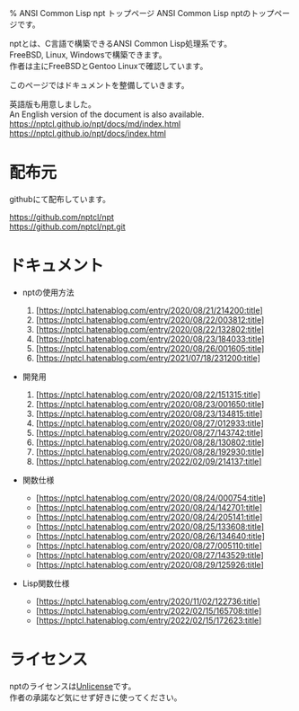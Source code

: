 % ANSI Common Lisp npt トップページ
ANSI Common Lisp nptのトップページです。  

nptとは、C言語で構築できるANSI Common Lisp処理系です。  
FreeBSD, Linux, Windowsで構築できます。  
作者は主にFreeBSDとGentoo Linuxで確認しています。

このページではドキュメントを整備していきます。

英語版も用意しました。  
An English version of the document is also available.  
https://nptcl.github.io/npt/docs/md/index.html  
https://nptcl.github.io/npt/docs/index.html

# 配布元

githubにて配布しています。

https://github.com/nptcl/npt  
https://github.com/nptcl/npt.git


# ドキュメント

- nptの使用方法
  1. [https://nptcl.hatenablog.com/entry/2020/08/21/214200:title]
  2. [https://nptcl.hatenablog.com/entry/2020/08/22/003812:title]
  3. [https://nptcl.hatenablog.com/entry/2020/08/22/132802:title]
  4. [https://nptcl.hatenablog.com/entry/2020/08/23/184033:title]
  5. [https://nptcl.hatenablog.com/entry/2020/08/26/001605:title]
  6. [https://nptcl.hatenablog.com/entry/2021/07/18/231200:title]

- 開発用
  1. [https://nptcl.hatenablog.com/entry/2020/08/22/151315:title]
  2. [https://nptcl.hatenablog.com/entry/2020/08/23/001650:title]
  3. [https://nptcl.hatenablog.com/entry/2020/08/23/134815:title]
  4. [https://nptcl.hatenablog.com/entry/2020/08/27/012933:title]
  5. [https://nptcl.hatenablog.com/entry/2020/08/27/143742:title]
  6. [https://nptcl.hatenablog.com/entry/2020/08/28/130802:title]
  7. [https://nptcl.hatenablog.com/entry/2020/08/28/192930:title]
  8. [https://nptcl.hatenablog.com/entry/2022/02/09/214137:title]

- 関数仕様
  - [https://nptcl.hatenablog.com/entry/2020/08/24/000754:title]
  - [https://nptcl.hatenablog.com/entry/2020/08/24/142701:title]
  - [https://nptcl.hatenablog.com/entry/2020/08/24/205141:title]
  - [https://nptcl.hatenablog.com/entry/2020/08/25/133608:title]
  - [https://nptcl.hatenablog.com/entry/2020/08/26/134640:title]
  - [https://nptcl.hatenablog.com/entry/2020/08/27/005110:title]
  - [https://nptcl.hatenablog.com/entry/2020/08/27/143529:title]
  - [https://nptcl.hatenablog.com/entry/2020/08/29/125926:title]

- Lisp関数仕様
  - [https://nptcl.hatenablog.com/entry/2020/11/02/122736:title]
  - [https://nptcl.hatenablog.com/entry/2022/02/15/165708:title]
  - [https://nptcl.hatenablog.com/entry/2022/02/15/172623:title]


# ライセンス

nptのライセンスは[Unlicense](https://unlicense.org/)です。  
作者の承諾など気にせず好きに使ってください。
